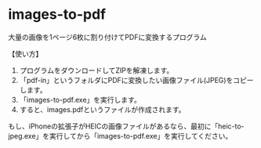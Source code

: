 # images-to-pdf

大量の画像を1ページ6枚に割り付けてPDFに変換するプログラム

【使い方】

1. プログラムをダウンロードしてZIPを解凍します。
2. 「pdf-in」というフォルダにPDFに変換したい画像ファイル(JPEG)をコピーします。
3. 「images-to-pdf.exe」を実行します。
4. すると、images.pdfというファイルが作成されます。

もし、iPhoneの拡張子がHEICの画像ファイルがあるなら、最初に「heic-to-jpeg.exe」を実行してから「images-to-pdf.exe」を実行してください。

